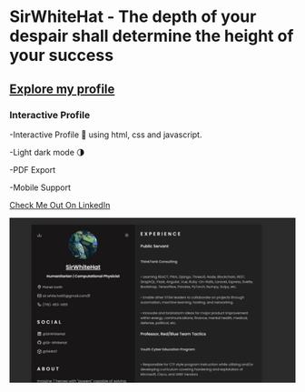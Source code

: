 # SirWhiteHat - The depth of your despair shall determine the height of your success
## [Explore my profile](https://think-tank-consulting.com/sirwhitehat/)
### Interactive Profile 
-Interactive Profile 📄 using html, css and javascript. 

-Light dark mode 🌗 

-PDF Export

-Mobile Support

[Check Me Out On LinkedIn](https://www.linkedin.com/in/SirWhiteHat/)

![Preview](/preview.png)
